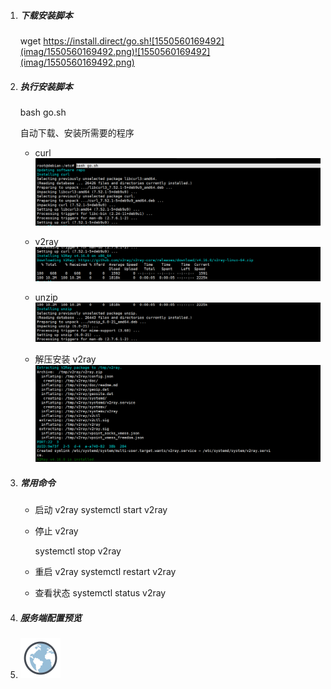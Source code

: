 1. ##### 下载安装脚本

   wget https://install.direct/go.sh![1550560169492](imag/1550560169492.png)![1550560169492](imag/1550560169492.png)

2. ##### 执行安装脚本

   bash go.sh

   自动下载、安装所需要的程序

   - curl![1550560303201](imag/1550560303201-1551081680536.png)

   - v2ray ![1550560414733](imag/1550560414733.png)

   - unzip![1550560442318](imag/1550560442318.png)

   - 解压安装 v2ray![1550560622681](imag/1550560622681.png)

3. ##### 常用命令

   - 启动 v2ray
     systemctl start v2ray

   - 停止 v2ray

     systemctl stop v2ray

   - 重启 v2ray
     systemctl restart v2ray

   - 查看状态
     systemctl status v2ray

4. ##### 服务端配置预览

   

5. ![icons8-globe-64](imag/icons8-globe-64.png)